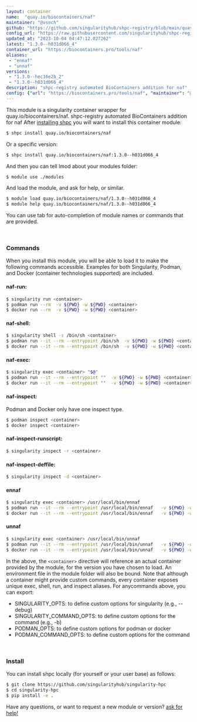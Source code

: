 ```yaml
---
layout: container
name:  "quay.io/biocontainers/naf"
maintainer: "@vsoch"
github: "https://github.com/singularityhub/shpc-registry/blob/main/quay.io/biocontainers/naf/container.yaml"
config_url: "https://raw.githubusercontent.com/singularityhub/shpc-registry/main/quay.io/biocontainers/naf/container.yaml"
updated_at: "2023-10-04 04:47:12.027262"
latest: "1.3.0--h031d066_4"
container_url: "https://biocontainers.pro/tools/naf"
aliases:
 - "ennaf"
 - "unnaf"
versions:
 - "1.3.0--hec16e2b_2"
 - "1.3.0--h031d066_4"
description: "shpc-registry automated BioContainers addition for naf"
config: {"url": "https://biocontainers.pro/tools/naf", "maintainer": "@vsoch", "description": "shpc-registry automated BioContainers addition for naf", "latest": {"1.3.0--h031d066_4": "sha256:ea9012c88ba5e8ad460c809cec1a182a4f3d317bad0701dda90155caf8f36338"}, "tags": {"1.3.0--hec16e2b_2": "sha256:80fc33cd777cd2d54eea4e5fcf5742603c35b5b1443418b7e751e45b543ac436", "1.3.0--h031d066_4": "sha256:ea9012c88ba5e8ad460c809cec1a182a4f3d317bad0701dda90155caf8f36338"}, "docker": "quay.io/biocontainers/naf", "aliases": {"ennaf": "/usr/local/bin/ennaf", "unnaf": "/usr/local/bin/unnaf"}}
---
```


This module is a singularity container wrapper for quay.io/biocontainers/naf.
shpc-registry automated BioContainers addition for naf
After [installing shpc](#install) you will want to install this container module:


```bash
$ shpc install quay.io/biocontainers/naf
```

Or a specific version:

```bash
$ shpc install quay.io/biocontainers/naf:1.3.0--h031d066_4
```

And then you can tell lmod about your modules folder:

```bash
$ module use ./modules
```

And load the module, and ask for help, or similar.

```bash
$ module load quay.io/biocontainers/naf/1.3.0--h031d066_4
$ module help quay.io/biocontainers/naf/1.3.0--h031d066_4
```

You can use tab for auto-completion of module names or commands that are provided.

<br>

### Commands

When you install this module, you will be able to load it to make the following commands accessible.
Examples for both Singularity, Podman, and Docker (container technologies supported) are included.

#### naf-run:

```bash
$ singularity run <container>
$ podman run --rm  -v ${PWD} -w ${PWD} <container>
$ docker run --rm  -v ${PWD} -w ${PWD} <container>
```

#### naf-shell:

```bash
$ singularity shell -s /bin/sh <container>
$ podman run --it --rm --entrypoint /bin/sh  -v ${PWD} -w ${PWD} <container>
$ docker run --it --rm --entrypoint /bin/sh  -v ${PWD} -w ${PWD} <container>
```

#### naf-exec:

```bash
$ singularity exec <container> "$@"
$ podman run --it --rm --entrypoint ""  -v ${PWD} -w ${PWD} <container> "$@"
$ docker run --it --rm --entrypoint ""  -v ${PWD} -w ${PWD} <container> "$@"
```

#### naf-inspect:

Podman and Docker only have one inspect type.

```bash
$ podman inspect <container>
$ docker inspect <container>
```

#### naf-inspect-runscript:

```bash
$ singularity inspect -r <container>
```

#### naf-inspect-deffile:

```bash
$ singularity inspect -d <container>
```


#### ennaf

```bash
$ singularity exec <container> /usr/local/bin/ennaf
$ podman run --it --rm --entrypoint /usr/local/bin/ennaf   -v ${PWD} -w ${PWD} <container> -c " $@"
$ docker run --it --rm --entrypoint /usr/local/bin/ennaf   -v ${PWD} -w ${PWD} <container> -c " $@"
```


#### unnaf

```bash
$ singularity exec <container> /usr/local/bin/unnaf
$ podman run --it --rm --entrypoint /usr/local/bin/unnaf   -v ${PWD} -w ${PWD} <container> -c " $@"
$ docker run --it --rm --entrypoint /usr/local/bin/unnaf   -v ${PWD} -w ${PWD} <container> -c " $@"
```



In the above, the `<container>` directive will reference an actual container provided
by the module, for the version you have chosen to load. An environment file in the
module folder will also be bound. Note that although a container
might provide custom commands, every container exposes unique exec, shell, run, and
inspect aliases. For anycommands above, you can export:

 - SINGULARITY_OPTS: to define custom options for singularity (e.g., --debug)
 - SINGULARITY_COMMAND_OPTS: to define custom options for the command (e.g., -b)
 - PODMAN_OPTS: to define custom options for podman or docker
 - PODMAN_COMMAND_OPTS: to define custom options for the command

<br>

### Install

You can install shpc locally (for yourself or your user base) as follows:

```bash
$ git clone https://github.com/singularityhub/singularity-hpc
$ cd singularity-hpc
$ pip install -e .
```

Have any questions, or want to request a new module or version? [ask for help!](https://github.com/singularityhub/singularity-hpc/issues)